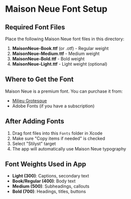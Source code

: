 # Maison Neue Font Setup

## Required Font Files

Place the following Maison Neue font files in this directory:

1. **MaisonNeue-Book.ttf** (or .otf) - Regular weight
2. **MaisonNeue-Medium.ttf** - Medium weight
3. **MaisonNeue-Bold.ttf** - Bold weight
4. **MaisonNeue-Light.ttf** - Light weight (optional)

## Where to Get the Font

Maison Neue is a premium font. You can purchase it from:
- [Milieu Grotesque](https://www.milieugrotesque.com/typefaces/maison-neue/)
- Adobe Fonts (if you have a subscription)

## After Adding Fonts

1. Drag font files into this `Fonts` folder in Xcode
2. Make sure "Copy items if needed" is checked
3. Select "Stilyst" target
4. The app will automatically use Maison Neue typography

## Font Weights Used in App

- **Light (300)**: Captions, secondary text
- **Book/Regular (400)**: Body text
- **Medium (500)**: Subheadings, callouts
- **Bold (700)**: Headings, titles, buttons

